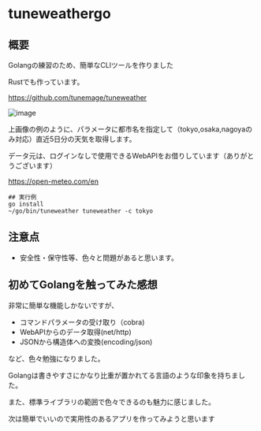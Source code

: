 # tuneweathergo

## 概要

Golangの練習のため、簡単なCLIツールを作りました

Rustでも作っています。

https://github.com/tunemage/tuneweather

![image](https://user-images.githubusercontent.com/911649/167286835-59cf937b-03dd-44fc-ae4e-34d0b738b629.png)


上画像の例のように、パラメータに都市名を指定して（tokyo,osaka,nagoyaのみ対応）直近5日分の天気を取得します。

データ元は、ログインなしで使用できるWebAPIをお借りしています（ありがとうございます）

https://open-meteo.com/en

```
## 実行例
go install
~/go/bin/tuneweather tuneweather -c tokyo
```

## 注意点

* 安全性・保守性等、色々と問題があると思います。

## 初めてGolangを触ってみた感想

非常に簡単な機能しかないですが、

* コマンドパラメータの受け取り（cobra)
* WebAPIからのデータ取得(net/http)
* JSONから構造体への変換(encoding/json)

など、色々勉強になりました。

Golangは書きやすさにかなり比重が置かれてる言語のような印象を持ちました。

また、標準ライブラリの範囲で色々できるのも魅力に感じました。

次は簡単でいいので実用性のあるアプリを作ってみようと思います
